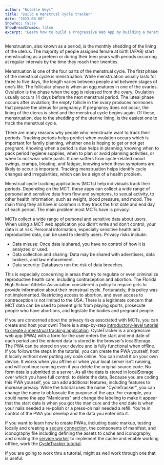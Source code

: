 ```yaml
---
author: "Estelle Weyl"
title: "Build a menstrual cycle tracker"
date: "2023-08-08"
ShowToc: false
ShowBreadCrumbs: false
excerpt: "Learn how to build a Progressive Web App by building a menstrual cycle tracking application. By building the PWA yourself, you know you are in control of your own data."
---
```


Menstruation, also known as a period, is the monthly shedding of the lining of the uterus. The majority of people assigned female at birth (AFAB) start menstruating as a preteen or during their teen years with periods occurring at regular intervals by the time they reach their twenties.

Menstruation is one of the four parts of the menstrual cycle. The first phase of the menstrual cycle is menstruation. While menstruation usually lasts for three to five days, the length varies between people and between stages of one’s life. The follicular phase is when an egg matures in one of the ovaries. Ovulation is the phase when the egg is released from the ovary. Ovulation usually occurs 14 days before the next menstrual period. The luteal phase occurs after ovulation; the empty follicle in the ovary produces hormones that prepare the uterus for pregnancy. If pregnancy does not occur, the lining of the uterus is shed and the menstrual cycle begins again. Of these, menstruation, due to the shedding of the uterine lining, is the easiest one to track the menstrual cycle. 

There are many reasons why people who menstruate want to track their periods. Tracking periods helps predict when ovulation occurs which is important for family planning, whether one is hoping to get or not get pregnant.  Knowing when a period is due helps in planning; knowing when to pack period hygiene supplies, when to plan or avoid planning activities, or when to not wear white pants. If one suffers from cycle-related mood swings, cramps, bloating, and fatigue, knowing when these symptoms are likely to occur is important. Tracking menstruation helps identify cycle changes and irregularities, which can be a sign of a health problem.

Menstrual cycle tracking applications (MCTs) help individuals track their periods. Depending on the MCT, these apps can collect a wide range of personal and sensitive data from flow and symptoms, to sexual activity, to other health information, such as weight, blood pressure, and mood. The main thing they all have in common is they track the first date and end day of each period. The main problem most MCTs have is privacy.

MCTs collect a wide range of personal and sensitive data about users. When using a MCT web application you didn’t write and don’t control, your data is at risk. Personal information, especially sensitive health and reproductive data, can be used to identify users. Privacy risks include:

* Data misuse: Once data is shared, you have no control of how it is analyzed or used.
* Data collection and sharing: Data may be shared with advertisers, data brokers, and law enforcement.
* Data security: Databases run the risk of data breaches.

This is especially concerning in areas that try to regulate or even criminalize reproductive health care, including contraception and abortion. The Florida High School Athletic Association considered a policy to require girls to provide information about their menstrual cycle. Fortunately, this policy was not implemented. Restricting access to abortion, and even access to contraception is not limited to the USA. There is a legitimate concern that MCT data can be used to prevent girls from playing sports, prosecute people who have abortions, and legislate the bodies and pregnant people.

If you are concerned about the privacy risks associated with MCTs, you can create and host your own! There is a step-by-step [introductory-level tutorial to create a menstrual tracking application](https://developer.mozilla.org/en-US/docs/Web/Progressive_web_apps/Tutorials/CycleTracker). CycleTracker is a progressive web app (PWA) with a form for the user enters the start and end date of each period and the entered data is stored in the browser’s localStorage. The PWA can be stored on your device and is fully functional when offline. If you follows the steps in the tutorial, you can create the PWA yourself, host it locally without ever putting any code online. You can install it on your own device. It works when you offline or when your local server isn’t running, and will continue running even if you delete the original source code. No form data is submitted to a server. As all the data is stored in localStorage over which you have full control. to delete the data, Because you are coding this PWA yourself, you can add additional features, including features to increase privacy. While the tutorial uses the name "CycleTracker", you can change the name to obfuscate the purpose of the app. For example, you could name the app "Manicures" and change the labeling to make it appear that the start date is when you got the manicure and the end date is when your nails needed a re-polish or a press-on nail needed a refill. You're in control of the PWA you develop and the data you enter into it.

If you want to learn how to create PWAs, including basic markup, testing locally and creating a [secure connection](https://developer.mozilla.org/en-US/docs/Web/Progressive_web_apps/Tutorials/CycleTracker/Secure_connection), the components of manifest, and iconography file including defining the assets to cache and iconography, and creating the [service worker](https://developer.mozilla.org/en-US/docs/Web/Progressive_web_apps/Tutorials/CycleTracker/Service_workers) to implement the cache and enable working offline, work the [CycleTracker tutorial](https://developer.mozilla.org/en-US/docs/Web/Progressive_web_apps/Tutorials/CycleTracker).

If you are going to work thru a tutorial, might as well work through one that is useful.

